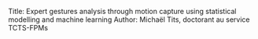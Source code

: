 Title: Expert gestures analysis through motion capture using statistical modelling and machine learning 
Author: Michaël Tits, doctorant au service TCTS-FPMs
